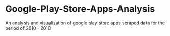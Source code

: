 # Google-Play-Store-Apps-Analysis
An analysis and visualization of google play store apps scraped data for the period of 2010 - 2018
